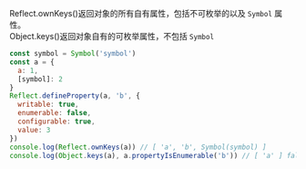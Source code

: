 Reflect.ownKeys()返回对象的所有自有属性，包括不可枚举的以及 `Symbol` 属性。  
Object.keys()返回对象自有的可枚举属性，不包括 `Symbol`
```javascript
const symbol = Symbol('symbol')
const a = {
  a: 1,
  [symbol]: 2
}
Reflect.defineProperty(a, 'b', {
  writable: true,
  enumerable: false,
  configurable: true,
  value: 3
})
console.log(Reflect.ownKeys(a)) // [ 'a', 'b', Symbol(symbol) ]
console.log(Object.keys(a), a.propertyIsEnumerable('b')) // [ 'a' ] false
```